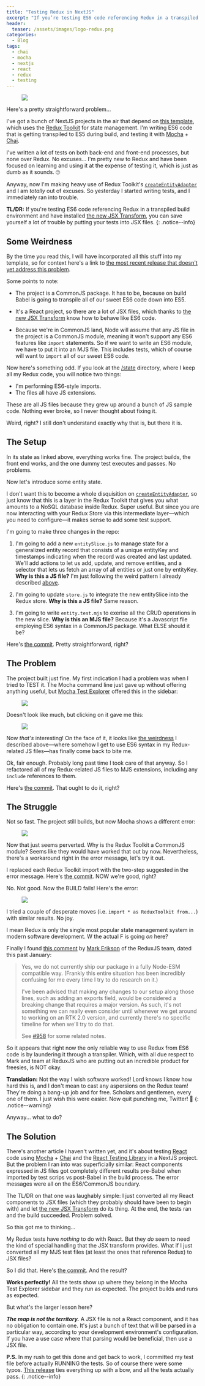 ```yaml
---
title: "Testing Redux in NextJS"
excerpt: "If you’re testing ES6 code referencing Redux in a transpiled build environment, you can save yourself a lot of trouble by putting your tests into JSX files."
header:
  teaser: /assets/images/logo-redux.png
categories:
  - Blog
tags:
  - chai
  - mocha
  - nextjs
  - react
  - redux
  - testing
---
```


<figure class="align-left" style="margin-top: 10px; margin-bottom: 10px; width: 150px;">
    <img src="{{ site.url }}{{ site.baseurl }}/assets/images/logo-redux.png">
</figure>

Here's a pretty straightforward problem...

I've got a bunch of NextJS projects in the air that depend on [this template](https://github.com/karmaniverous/template-nextjs), which uses the [Redux Toolkit](https://redux-toolkit.js.org/) for state management. I'm writing ES6 code that is getting transpiled to ES5 during build, and testing it with [Mocha](https://mochajs.org/) + [Chai](https://www.chaijs.com/).

I've written a lot of tests on both back-end and front-end processes, but none over Redux. No excuses... I'm pretty new to Redux and have been focused on learning and using it at the expense of testing it, which is just as dumb as it sounds. :roll_eyes:

Anyway, now I'm making heavy use of Redux Toolkit's [`createEntityAdapter`](https://redux-toolkit.js.org/api/createEntityAdapter) and I am *totally* out of excuses. So yesterday I started writing tests, and I immediately ran into trouble.

**TL/DR:** If you're testing ES6 code referencing Redux in a transpiled build environment and have installed [the new JSX Transform](https://reactjs.org/blog/2020/09/22/introducing-the-new-jsx-transform.html), you can save yourself a lot of trouble by putting your tests into JSX files.
{: .notice--info}

## Some Weirdness

By the time you read this, I will have incorporated all this stuff into my template, so for context here's a link to [the most recent release that doesn't yet address this problem](https://github.com/karmaniverous/template-nextjs/tree/0.0.7).

Some points to note:

* The project is a CommonJS package. It has to be, because on build Babel is going to transpile all of our sweet ES6 code down into ES5.

* It's a React project, so there are a lot of JSX files, which thanks to [the new JSX Transform](https://reactjs.org/blog/2020/09/22/introducing-the-new-jsx-transform.html) know how to behave like ES6 code.

* Because we're in CommonJS land, Node will assume that any JS file in the project is a CommonJS module, meaning it won't support any ES6 features like `import` statements. So if we want to write an ES6 module, we have to put it into an MJS file. This includes tests, which of course will want to `import` all of our sweet ES6 code.

Now here's something odd. If you look at the [/state](https://github.com/karmaniverous/template-nextjs/tree/0.0.7/state) directory, where I keep all my Redux code, you will notice two things:

* I'm performing ES6-style imports.
* The files all have JS extensions.

These are all JS files because they grew up around a bunch of JS sample code. Nothing ever broke, so I never thought about fixing it.

Weird, right? I still don't understand exactly why that is, but there it is.

## The Setup

In its state as linked above, everything works fine. The project builds, the front end works, and the one dummy test executes and passes. No problems.

Now let's introduce some entity state.

I don't want this to become a whole disquisition on [`createEntityAdapter`](https://redux-toolkit.js.org/api/createEntityAdapter), so just know that this is a layer in the Redux Toolkit that gives you what amounts to a NoSQL database inside Redux. Super useful. But since you are now interacting with your Redux Store via this intermediate layer&mdash;which you need to configure&mdash;it makes sense to add some test support.

I'm going to make three changes in the repo: 

1. I'm going to add a new `entitySlice.js` to manage state for a generalized entity record that consists of a unique entityKey and timestamps indicating when the record was created and last updated. We'll add actions to let us add, update, and remove entities, and a selector that lets us fetch an array of all entities or just one by entityKey. **Why is this a JS file?** I'm just following the weird pattern I already described [above](#the-setup).

2. I'm going to update `store.js` to integrate the new entitySlice into the Redux store. **Why is this a JS file?** Same reason.

3. I'm going to write `entity.test.mjs` to exerise all the CRUD operations in the new slice. **Why is this an MJS file?** Because it's a Javascript file employing ES6 syntax in a CommonJS package. What ELSE should it be?

Here's [the commit](https://github.com/karmaniverous/template-nextjs/commit/20b7458cbfeb987bb9fbbf28c22565f1dfa3ba4b). Pretty straightforward, right?

## The Problem

The project built just fine. My first indication I had a problem was when I tried to TEST it. The Mocha command line just gave up without offering anything useful, but [Mocha Test Explorer](https://marketplace.visualstudio.com/items?itemName=hbenl.vscode-mocha-test-adapter) offered this in the sidebar:

<figure class="align-center" style="width: 313px">
    <img src="{{ site.url }}{{ site.baseurl }}/assets/images/mocha-test-explorer-sidebar-error.png">
</figure>

Doesn't look like much, but clicking on it gave me this:

<figure>
    <a href="{{ site.url }}{{ site.baseurl }}/assets/images/mocha-test-explorer-error-output.png"><img src="{{ site.url }}{{ site.baseurl }}/assets/images/mocha-test-explorer-error-output.png"></a>
</figure>

Now *that's* interesting! On the face of it, it looks like [the weirdness](#some-weirdness) I described above&mdash;where somehow I get to use ES6 syntax in my Redux-related JS files&mdash;has finally come back to bite me.

Ok, fair enough. Probably long past time I took care of that anyway. So I refactored all of my Redux-related JS files to MJS extensions, including any `include` references to them. 

Here's [the commit](https://github.com/karmaniverous/template-nextjs/commit/b4903eeca1dbbc5e3f022c589b209ac23c8e97c7). That ought to do it, right?

## The Struggle

Not so fast. The project still builds, but now Mocha shows a different error:

<figure>
    <a href="{{ site.url }}{{ site.baseurl }}/assets/images/mocha-test-explorer-error-output-2.png"><img src="{{ site.url }}{{ site.baseurl }}/assets/images/mocha-test-explorer-error-output-2.png"></a>
</figure>

Now that just seems perverted. Why is the Redux Toolkit a CommonJS module? Seems like they would have worked that out by now. Nevertheless, there's a workaround right in the error message, let's try it out.

I replaced each Redux Toolkit import with the two-step suggested in the error message. Here's [the commit](https://github.com/karmaniverous/template-nextjs/commit/bf497acd1a6f566ddb11e22824e58854036b5910). NOW we're good, right?

No. Not good. Now the BUILD fails! Here's the error:

<figure>
    <a href="{{ site.url }}{{ site.baseurl }}/assets/images/mocha-test-explorer-error-output-3.png"><img src="{{ site.url }}{{ site.baseurl }}/assets/images/mocha-test-explorer-error-output-3.png"></a>
</figure>

I tried a couple of desperate moves (i.e. `import * as ReduxToolkit from...`) with similar results. No joy.

I mean Redux is only the single most popular state management system in modern software development. W the actual F is going *on* here?

Finally I found [this comment](https://github.com/reduxjs/redux-toolkit/issues/1960#issuecomment-1021236838) by [Mark Erikson](https://github.com/markerikson) of the ReduxJS team, dated this past January:

> Yes, we do not currently ship our package in a fully Node-ESM compatible way. (Frankly this entire situation has been incredibly confusing for me every time I try to do research on it.)
>
> I've been advised that making any changes to our setup along those lines, such as adding an exports field, would be considered a breaking change that requires a major version. As such, it's not something we can really even consider until whenever we get around to working on an RTK 2.0 version, and currently there's no specific timeline for when we'll try to do that.
>
> See [#958](https://github.com/reduxjs/redux-toolkit/issues/958) for some related notes.

So it appears that right now the only reliable way to use Redux from ES6 code is by laundering it through a transpiler. Which, with all due respect to Mark and team at ReduxJS who are putting out an incredible product for freesies, is NOT okay.

**Translation:** Not the way I wish software worked! Lord knows I know how hard this is, and I don't mean to cast any aspersions on the Redux team! They're doing a bang-up job and for free. Scholars and gentlemen, every one of them. I just wish this were easier. Now quit punching me, Twitter! :rofl:
{: .notice--warning}

Anyway... what to do?

## The Solution

There's another article I haven't written yet, and it's about testing [React](https://reactjs.org/) code using [Mocha](https://mochajs.org/) + [Chai](https://www.chaijs.com/) and the [React Testing Library](https://testing-library.com/docs/react-testing-library/intro/) in a NextJS project. But the problem I ran into was superficially similar: React components expressed in JS files got completely different results pre-Babel when imported by test scrips vs post-Babel in the build process. The error messages were all on the ES6/CommonJS boundary.

The TL/DR on that one was laughably simple: I just converted all my React components to JSX files (which they probably should have been to begin with) and let [the new JSX Transform](https://reactjs.org/blog/2020/09/22/introducing-the-new-jsx-transform.html) do its thing. At the end, the tests ran and the build succeeded. Problem solved.

So this got me to thinking... 

My Redux tests have *nothing* to do with React. But they *do* seem to need the kind of special handling that the JSX transform provides. What if I just converted all my MJS test files (at least the ones that reference Redux) to JSX files? 

So I did that. Here's [the commit](https://github.com/karmaniverous/template-nextjs/commit/eba265d1421302c35eec8fec9d64bb2f6e8e73a6). And the result?

**Works perfectly!** All the tests show up where they belong in the Mocha Test Explorer sidebar and they run as expected. The project builds and runs as expected.

But what's the larger lesson here?

***The map is not the territory.*** A JSX file is not a React component, and it has no obligation to contain one. It's just a bunch of text that will be parsed in a particular way, according to your development environment's configuration. If you have a use case where that parsing would be beneficial, then use a JSX file.

**P.S.** In my rush to get this done and get back to work, I committed my test file before actually RUNNING the tests. So of course there were some typos. [This release](https://github.com/karmaniverous/template-nextjs/releases/tag/0.0.8) ties everything up with a bow, and all the tests actually pass.
{: .notice--info}
